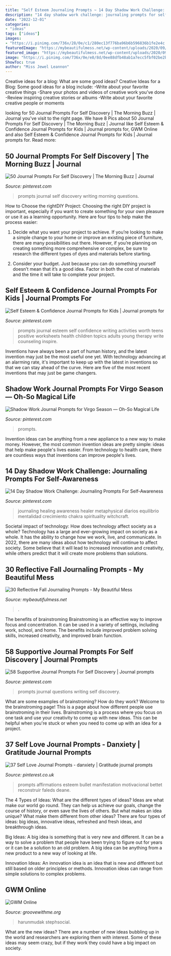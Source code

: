 ```yaml
---
title: "Self Esteem Journaling Prompts ~ 14 Day Shadow Work Challenge: Journaling Prompts For Self-awareness"
description: "14 day shadow work challenge: journaling prompts for self-awareness"
date: "2022-12-01"
categories:
- "ideas"
tags: ["ideas"]
images:
- "https://i.pinimg.com/736x/28/0e/c1/280ec13f776ba96b6b596836b1fe2e4c.jpg"
featuredImage: "https://mybeautifulmess.net/wp-content/uploads/2020/09/30-Reflective-Fall-Journal-Prompts-2-683x1024.png"
featured_image: "https://mybeautifulmess.net/wp-content/uploads/2020/09/30-Reflective-Fall-Journal-Prompts-2-683x1024.png"
image: "https://i.pinimg.com/736x/0e/e8/8d/0ee88dfb48ab1a7ecc5fbf02be2bdf7c.jpg"
ShowToc: true
author: "Miss Jewel Leannon"
---
```



Creative ideas for a blog: What are some good ideas?
Creative Ideas for a Blog:
Some good ideas for a blog include: 
-Write about your favorite creative things 
-Share your photos and videos of creative work you’ve done 
-Review inspiring creative stories or albums 
-Write about your favorite creative people or moments

	

		
looking for 50 Journal Prompts For Self Discovery | The Morning Buzz | Journal you've visit to the right page. We have 8 Pics about 50 Journal Prompts For Self Discovery | The Morning Buzz | Journal like Self Esteem &amp; Confidence Journal Prompts for Kids | Journal prompts for, GWM Online and also Self Esteem &amp; Confidence Journal Prompts for Kids | Journal prompts for. Read more:
		
    
## 50 Journal Prompts For Self Discovery | The Morning Buzz | Journal

<img loading=lazy src="https://i.pinimg.com/736x/28/0e/c1/280ec13f776ba96b6b596836b1fe2e4c.jpg" onerror="this.onerror=null;this.src='https://tse2.mm.bing.net/th?id=OIP.NSTlCrl-3IX-MpkeVJ9g4wHaO0&amp;pid=15.1';" alt="50 Journal Prompts For Self Discovery | The Morning Buzz | Journal">

_Source: pinterest.com_

>prompts journal self discovery writing morning questions. 

	

How to Choose the rightDIY Project:
Choosing the right DIY project is important, especially if you want to create something for your own pleasure or use it as a learning opportunity. Here are four tips to help make the process easier:
1. Decide what you want your project to achieve. If you’re looking to make a simple change to your home or improve an existing piece of furniture, there are many possibilities out there. However, if you’re planning on creating something more comprehensive or complex, be sure to research the different types of dyes and materials before starting.

2. Consider your budget. Just because you can do something yourself doesn’t mean that it’s a good idea. Factor in both the cost of materials and the time it will take to complete your project.

    
## Self Esteem &amp; Confidence Journal Prompts For Kids | Journal Prompts For

<img loading=lazy src="https://i.pinimg.com/736x/0e/e8/8d/0ee88dfb48ab1a7ecc5fbf02be2bdf7c.jpg" onerror="this.onerror=null;this.src='https://tse4.mm.bing.net/th?id=OIP.rM4jDxrPmVJAfiD8SLMAYgHaUv&amp;pid=15.1';" alt="Self Esteem &amp; Confidence Journal Prompts for Kids | Journal prompts for">

_Source: pinterest.com_

>prompts journal esteem self confidence writing activities worth teens positive worksheets health children topics adults young therapy write counseling inspire. 

	

Inventions have always been a part of human history, and the latest invention may just be the most useful one yet. With technology advancing at an alarming rate, it's important to keep up with the latest in inventions so that we can stay ahead of the curve. Here are five of the most recent inventions that may just be game changers.

    
## Shadow Work Journal Prompts For Virgo Season — Oh-So Magical Life

<img loading=lazy src="https://i.pinimg.com/736x/7a/76/24/7a76245245d9aee4d21b160ba5d6b703.jpg" onerror="this.onerror=null;this.src='https://tse1.mm.bing.net/th?id=OIP.C-9juSMN7_S5N3bAEmRsXQHaSh&amp;pid=15.1';" alt="Shadow Work Journal Prompts for Virgo Season — Oh-So Magical Life">

_Source: pinterest.com_

>prompts. 

	

Invention ideas can be anything from a new appliance to a new way to make money. However, the most common invention ideas are pretty simple: ideas that help make people's lives easier. From technology to health care, there are countless ways that inventions can improve people's lives.

    
## 14 Day Shadow Work Challenge: Journaling Prompts For Self-Awareness

<img loading=lazy src="https://i.pinimg.com/736x/63/d5/93/63d5938b45253a2e93d2f5f6e2f9a482.jpg" onerror="this.onerror=null;this.src='https://tse1.mm.bing.net/th?id=OIP.31DH8cIoHMwB7-gPQJyqmQHaKf&amp;pid=15.1';" alt="14 Day Shadow Work Challenge: Journaling Prompts For Self-Awareness">

_Source: pinterest.com_

>journaling healing awareness healer metaphysical diarios equilibrio mentalidad crecimiento chakra spirituality witchcraft. 

	

Societal impact of technology: How does technology affect society as a whole?
Technology has a large and ever-growing impact on society as a whole. It has the ability to change how we work, live, and communicate. In 2022, there are many ideas about how technology will continue to affect society. Some believe that it will lead to increased innovation and creativity, while others predict that it will create more problems than solutions.

    
## 30 Reflective Fall Journaling Prompts - My Beautiful Mess

<img loading=lazy src="https://mybeautifulmess.net/wp-content/uploads/2020/09/30-Reflective-Fall-Journal-Prompts-2-683x1024.png" onerror="this.onerror=null;this.src='https://tse4.mm.bing.net/th?id=OIP.0jXAoG1AOSx0o49rKM5CyAHaLG&amp;pid=15.1';" alt="30 Reflective Fall Journaling Prompts - My Beautiful Mess">

_Source: mybeautifulmess.net_

>. 

	

The benefits of brainstroming
Brainstroming is an effective way to improve focus and concentration. It can be used in a variety of settings, including work, school, and home. The benefits include improved problem solving skills, increased creativity, and improved brain function.

    
## 58 Supportive Journal Prompts For Self Discovery | Journal Prompts

<img loading=lazy src="https://i.pinimg.com/736x/86/ee/d0/86eed07a2afb44e98fe1288bea74bccf.jpg" onerror="this.onerror=null;this.src='https://tse2.mm.bing.net/th?id=OIP.Ya9V-5g4VRE6qHVgnZc-3wHaSh&amp;pid=15.1';" alt="58 Supportive Journal Prompts For Self Discovery | Journal prompts">

_Source: pinterest.com_

>prompts journal questions writing self discovery. 

	

What are some examples of brainstroming? How do they work?
Welcome to the brainstroming page! This is a page about how different people use brainstroming in their lives. Brainstroming is a process where you focus on one task and use your creativity to come up with new ideas. This can be helpful when you're stuck or when you need to come up with an idea for a project.

    
## 37 Self Love Journal Prompts - Danxiety | Gratitude Journal Prompts

<img loading=lazy src="https://i.pinimg.com/736x/d9/f8/e3/d9f8e32652b56c5a561267edc662b3e7.jpg" onerror="this.onerror=null;this.src='https://tse1.mm.bing.net/th?id=OIP.bR5oAsB02UkDnzQHOtJlVgHaPj&amp;pid=15.1';" alt="37 Self Love Journal Prompts - danxiety | Gratitude journal prompts">

_Source: pinterest.co.uk_

>prompts affirmations esteem bullet manifestation motivacional bettet reconstruir faleds deane. 

	

The 4 Types of Ideas: What are the different types of ideas?
Ideas are what make our world go round. They can help us achieve our goals, change the course of history, or even save the lives of others. But what makes an idea unique? What make them different from other ideas?
There are four types of ideas: big ideas, innovative ideas, refreshed and fresh ideas, and breakthrough ideas.

Big Ideas: A big idea is something that is very new and different. It can be a way to solve a problem that people have been trying to figure out for years or it can be a solution to an old problem. A big idea can be anything from a new product to a new way of looking at life.

Innovation Ideas: An innovation idea is an idea that is new and different but still based on older principles or methods. Innovation ideas can range from simple solutions to complex problems.

    
## GWM Online

<img loading=lazy src="https://www.groovewithme.org/uploads/4/2/6/9/42699307/862eb4aa-297d-47cc-b3a6-4bfa165eabc7_orig.png" onerror="this.onerror=null;this.src='https://tse3.mm.bing.net/th?id=OIP.73k0aaCTB4iSDVdZRJUl6gHaNk&amp;pid=15.1';" alt="GWM Online">

_Source: groovewithme.org_

>harunmudak stephsocial. 

	

What are the new ideas?
There are a number of new ideas bubbling up in the world and researchers are exploring them with interest. Some of these ideas may seem crazy, but if they work they could have a big impact on society.

